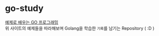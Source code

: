 # go-study

[예제로 배우는 GO 프로그래밍](http://golang.site/go/basics)  
위 사이트의 예제들을 따라해보며 Golang을 학습한 `기록`를 남기는 Repository ( :D )